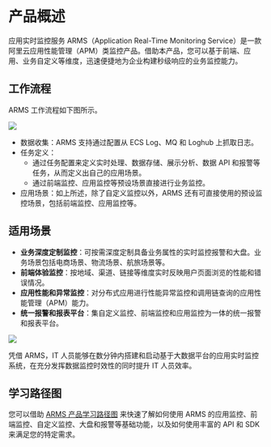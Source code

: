 # 产品概述

应用实时监控服务 ARMS（Application Real-Time Monitoring Service）是一款阿里云应用性能管理（APM）类监控产品。借助本产品，您可以基于前端、应用、业务自定义等维度，迅速便捷地为企业构建秒级响应的业务监控能力。

## 工作流程

ARMS 工作流程如下图所示。

![](https://static-aliyun-doc.oss-accelerate.aliyuncs.com/assets/img/zh-CN/7784230951/p43312.png)

-   数据收集：ARMS 支持通过配置从 ECS Log、MQ 和 Loghub 上抓取日志。
-   任务定义：
    -   通过任务配置来定义实时处理、数据存储、展示分析、数据 API 和报警等任务，从而定义出自己的应用场景。
    -   通过前端监控、应用监控等预设场景直接进行业务监控。
-   应用场景：如上所述，除了自定义监控以外，ARMS 还有可直接使用的预设监控场景，包括前端监控、应用监控等。

## 适用场景

-   **业务深度定制监控**：可按需深度定制具备业务属性的实时监控报警和大盘。业务场景包括电商场景、物流场景、航旅场景等。
-   **前端体验监控**：按地域、渠道、链接等维度实时反映用户页面浏览的性能和错误情况。
-   **应用性能和异常监控**：对分布式应用进行性能异常监控和调用链查询的应用性能管理（APM）能力。
-   **统一报警和报表平台**：集自定义监控、前端监控和应用监控为一体的统一报警和报表平台。

![](https://static-aliyun-doc.oss-accelerate.aliyuncs.com/assets/img/zh-CN/3049834751/p43313.png)

凭借 ARMS，IT 人员能够在数分钟内搭建和启动基于大数据平台的应用实时监控系统，在充分发挥数据监控时效性的同时提升 IT 人员效率。

## 学习路径图

您可以借助 [ARMS 产品学习路径图](https://www.alibabacloud.com/getting-started/learningpath/arms) 来快速了解如何使用 ARMS 的应用监控、前端监控、自定义监控、大盘和报警等基础功能，以及如何使用丰富的 API 和 SDK 来满足您的特定需求。

